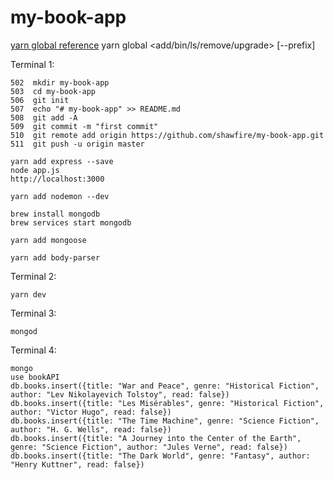 # my-book-app

[yarn global reference](https://yarnpkg.com/lang/en/docs/cli/global/)
yarn global <add/bin/ls/remove/upgrade> [--prefix]

Terminal 1:
```
502  mkdir my-book-app
503  cd my-book-app
506  git init
507  echo "# my-book-app" >> README.md
508  git add -A
509  git commit -m "first commit"
510  git remote add origin https://github.com/shawfire/my-book-app.git
511  git push -u origin master

yarn add express --save
node app.js
http://localhost:3000

yarn add nodemon --dev

brew install mongodb
brew services start mongodb

yarn add mongoose

yarn add body-parser

```

Terminal 2:
```
yarn dev
```


Terminal 3:
```
mongod
```

Terminal 4:
```
mongo
use bookAPI
db.books.insert({title: "War and Peace", genre: "Historical Fiction", author: "Lev Nikolayevich Tolstoy", read: false})
db.books.insert({title: "Les Misérables", genre: "Historical Fiction", author: "Victor Hugo", read: false})
db.books.insert({title: "The Time Machine", genre: "Science Fiction", author: "H. G. Wells", read: false})
db.books.insert({title: "A Journey into the Center of the Earth", genre: "Science Fiction", author: "Jules Verne", read: false})
db.books.insert({title: "The Dark World", genre: "Fantasy", author: "Henry Kuttner", read: false})
```
